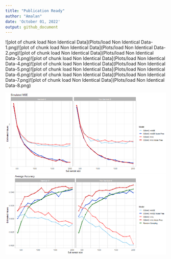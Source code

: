 ```yaml
---
title: "Publication Ready"
author: "Amalan"
date: 'October 01, 2022'
output: github_document
---
```





![plot of chunk load Non Identical Data](Plots/load Non Identical Data-1.png)![plot of chunk load Non Identical Data](Plots/load Non Identical Data-2.png)![plot of chunk load Non Identical Data](Plots/load Non Identical Data-3.png)![plot of chunk load Non Identical Data](Plots/load Non Identical Data-4.png)![plot of chunk load Non Identical Data](Plots/load Non Identical Data-5.png)![plot of chunk load Non Identical Data](Plots/load Non Identical Data-6.png)![plot of chunk load Non Identical Data](Plots/load Non Identical Data-7.png)![plot of chunk load Non Identical Data](Plots/load Non Identical Data-8.png)

![plot of chunk unnamed-chunk-1](Plots/unnamed-chunk-1-1.png)![plot of chunk unnamed-chunk-1](Plots/unnamed-chunk-1-2.png)

